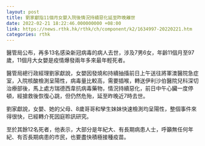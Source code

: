 ```yaml
---
layout: post
title: 劉家獻指11個月女嬰入院後情況持續惡化延至昨晚離世
date: 2022-02-21 18:22:46.000000000 +08:00
link: https://news.rthk.hk/rthk/ch/component/k2/1634997-20220221.htm
categories: rthk
---
```


醫管局公布，再多13名感染新冠病毒的病人去世，涉及7男6女，年齡11個月至97歲，11個月大女嬰是疫情爆發兩年多來最年輕死者。

醫管局總行政經理劉家獻說，女嬰因發燒和持續抽搐前日上午送往將軍澳醫院急症室，入院核酸檢測呈陽性，病毒量比較高，需要插喉，轉送伊利沙伯醫院兒科深切治療部後，馬上處方瑞德西韋抗病毒藥物，情況持續惡化，前日中午心臟一度停頓，經搶救後恢復心跳，但仍然危殆，延至昨晚近7時去世。

劉家獻說，女嬰、她的父母、8歲哥哥和孿生妹妹快速檢測均呈陽性，整個事件來得很快，已經轉介死因庭聆訊研究。

至於其餘12名死者，他表示，大部分是年紀大、有長期病患人士，呼籲無任何年紀、有否長期病患的市民，也要盡快積極接種疫苗。
